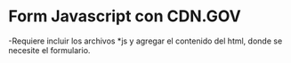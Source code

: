 # Form Javascript con CDN.GOV
-Requiere incluir los archivos *js  y agregar el contenido del html, donde se necesite el formulario.
